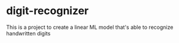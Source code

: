 # digit-recognizer
This is a project to create a linear ML model that's able to recognize handwritten digits
